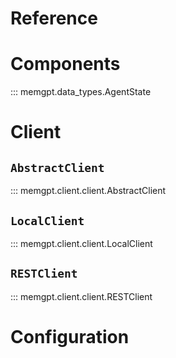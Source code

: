 # Reference
# Components
::: memgpt.data_types.AgentState

# Client

## `AbstractClient`
::: memgpt.client.client.AbstractClient

## `LocalClient`
::: memgpt.client.client.LocalClient

## `RESTClient`
::: memgpt.client.client.RESTClient

# Configuration 




